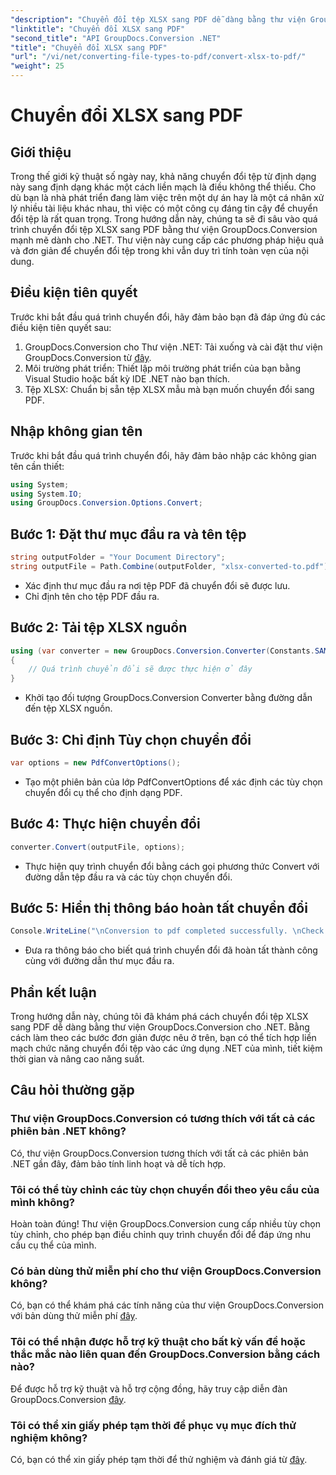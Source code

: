 ```yaml
---
"description": "Chuyển đổi tệp XLSX sang PDF dễ dàng bằng thư viện GroupDocs.Conversion cho .NET. Tích hợp liền mạch, tùy chọn có thể tùy chỉnh và kết quả hoàn hảo."
"linktitle": "Chuyển đổi XLSX sang PDF"
"second_title": "API GroupDocs.Conversion .NET"
"title": "Chuyển đổi XLSX sang PDF"
"url": "/vi/net/converting-file-types-to-pdf/convert-xlsx-to-pdf/"
"weight": 25
---
```


# Chuyển đổi XLSX sang PDF

## Giới thiệu
Trong thế giới kỹ thuật số ngày nay, khả năng chuyển đổi tệp từ định dạng này sang định dạng khác một cách liền mạch là điều không thể thiếu. Cho dù bạn là nhà phát triển đang làm việc trên một dự án hay là một cá nhân xử lý nhiều tài liệu khác nhau, thì việc có một công cụ đáng tin cậy để chuyển đổi tệp là rất quan trọng. Trong hướng dẫn này, chúng ta sẽ đi sâu vào quá trình chuyển đổi tệp XLSX sang PDF bằng thư viện GroupDocs.Conversion mạnh mẽ dành cho .NET. Thư viện này cung cấp các phương pháp hiệu quả và đơn giản để chuyển đổi tệp trong khi vẫn duy trì tính toàn vẹn của nội dung.
## Điều kiện tiên quyết
Trước khi bắt đầu quá trình chuyển đổi, hãy đảm bảo bạn đã đáp ứng đủ các điều kiện tiên quyết sau:
1. GroupDocs.Conversion cho Thư viện .NET: Tải xuống và cài đặt thư viện GroupDocs.Conversion từ [đây](https://releases.groupdocs.com/conversion/net/).
2. Môi trường phát triển: Thiết lập môi trường phát triển của bạn bằng Visual Studio hoặc bất kỳ IDE .NET nào bạn thích.
3. Tệp XLSX: Chuẩn bị sẵn tệp XLSX mẫu mà bạn muốn chuyển đổi sang PDF.

## Nhập không gian tên
Trước khi bắt đầu quá trình chuyển đổi, hãy đảm bảo nhập các không gian tên cần thiết:
```csharp
using System;
using System.IO;
using GroupDocs.Conversion.Options.Convert;
```
## Bước 1: Đặt thư mục đầu ra và tên tệp
```csharp
string outputFolder = "Your Document Directory";
string outputFile = Path.Combine(outputFolder, "xlsx-converted-to.pdf");
```
- Xác định thư mục đầu ra nơi tệp PDF đã chuyển đổi sẽ được lưu.
- Chỉ định tên cho tệp PDF đầu ra.
## Bước 2: Tải tệp XLSX nguồn
```csharp
using (var converter = new GroupDocs.Conversion.Converter(Constants.SAMPLE_XLSX))
{
    // Quá trình chuyển đổi sẽ được thực hiện ở đây
}
```
- Khởi tạo đối tượng GroupDocs.Conversion Converter bằng đường dẫn đến tệp XLSX nguồn.
## Bước 3: Chỉ định Tùy chọn chuyển đổi
```csharp
var options = new PdfConvertOptions();
```
- Tạo một phiên bản của lớp PdfConvertOptions để xác định các tùy chọn chuyển đổi cụ thể cho định dạng PDF.
## Bước 4: Thực hiện chuyển đổi
```csharp
converter.Convert(outputFile, options);
```
- Thực hiện quy trình chuyển đổi bằng cách gọi phương thức Convert với đường dẫn tệp đầu ra và các tùy chọn chuyển đổi.
## Bước 5: Hiển thị thông báo hoàn tất chuyển đổi
```csharp
Console.WriteLine("\nConversion to pdf completed successfully. \nCheck output in {0}", outputFolder);
```
- Đưa ra thông báo cho biết quá trình chuyển đổi đã hoàn tất thành công cùng với đường dẫn thư mục đầu ra.

## Phần kết luận
Trong hướng dẫn này, chúng tôi đã khám phá cách chuyển đổi tệp XLSX sang PDF dễ dàng bằng thư viện GroupDocs.Conversion cho .NET. Bằng cách làm theo các bước đơn giản được nêu ở trên, bạn có thể tích hợp liền mạch chức năng chuyển đổi tệp vào các ứng dụng .NET của mình, tiết kiệm thời gian và nâng cao năng suất.
## Câu hỏi thường gặp
### Thư viện GroupDocs.Conversion có tương thích với tất cả các phiên bản .NET không?
Có, thư viện GroupDocs.Conversion tương thích với tất cả các phiên bản .NET gần đây, đảm bảo tính linh hoạt và dễ tích hợp.
### Tôi có thể tùy chỉnh các tùy chọn chuyển đổi theo yêu cầu của mình không?
Hoàn toàn đúng! Thư viện GroupDocs.Conversion cung cấp nhiều tùy chọn tùy chỉnh, cho phép bạn điều chỉnh quy trình chuyển đổi để đáp ứng nhu cầu cụ thể của mình.
### Có bản dùng thử miễn phí cho thư viện GroupDocs.Conversion không?
Có, bạn có thể khám phá các tính năng của thư viện GroupDocs.Conversion với bản dùng thử miễn phí [đây](https://releases.groupdocs.com/).
### Tôi có thể nhận được hỗ trợ kỹ thuật cho bất kỳ vấn đề hoặc thắc mắc nào liên quan đến GroupDocs.Conversion bằng cách nào?
Để được hỗ trợ kỹ thuật và hỗ trợ cộng đồng, hãy truy cập diễn đàn GroupDocs.Conversion [đây](https://forum.groupdocs.com/c/conversion/11).
### Tôi có thể xin giấy phép tạm thời để phục vụ mục đích thử nghiệm không?
Có, bạn có thể xin giấy phép tạm thời để thử nghiệm và đánh giá từ [đây](https://purchase.groupdocs.com/temporary-license/).